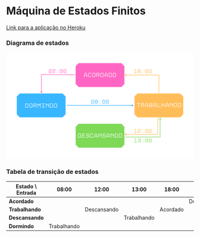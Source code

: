 # Máquina de Estados Finitos

[Link para a aplicação no Heroku](https://finite-state-machine.herokuapp.com/)

### Diagrama de estados

![Diagrama de estados](diagrama.png)

### Tabela de transição de estados

| Estado \ Entrada | 08:00       | 12:00       | 13:00       | 18:00       | 22:00       |
|------------------|-------------|-------------|-------------|-------------|-------------|
| **Acordado**     |             |             |             |             | Dormindo    |
| **Trabalhando**  |             | Descansando |             | Acordado    |             |
| **Descansando**  |             |             | Trabalhando |             |             |
| **Dormindo**     | Trabalhando |             |             |             |             |
